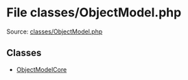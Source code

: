 File classes/ObjectModel.php
=========

Source: [classes/ObjectModel.php](https://github.com/PrestaShop/PrestaShop/blob/1.6.0.4/classes/ObjectModel.php)


Classes
-------

* [ObjectModelCore](class.ObjectModelCore.md)

